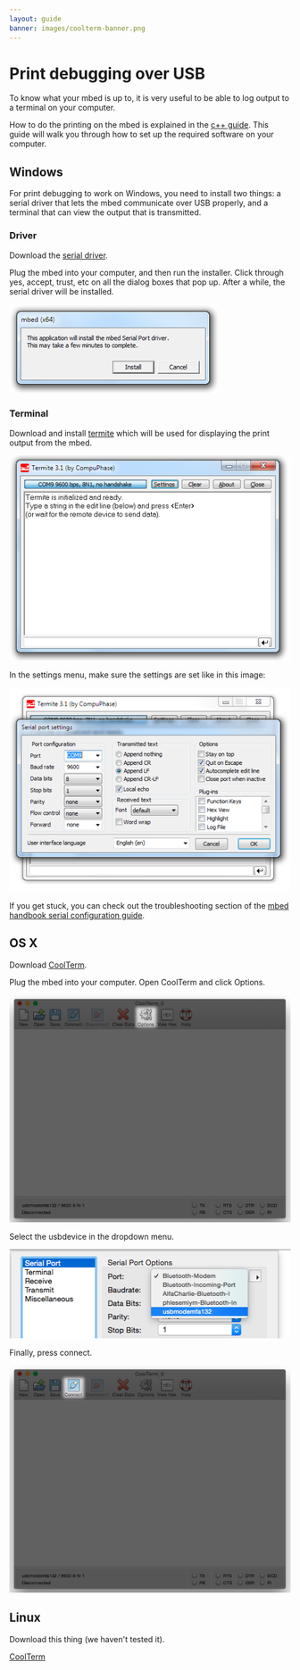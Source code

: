 ```yaml
---
layout: guide
banner: images/coolterm-banner.png
---
```


# Print debugging over USB

To know what your mbed is up to, it is very useful to be able to log output to a terminal on your computer.

How to do the printing on the mbed is explained in the [c++ guide](guides/cpp-intro.html#printing-in-mbed-c++).
This guide will walk you through how to set up the required software on your computer.

## Windows

For print debugging to work on Windows, you need to install two things:
a serial driver that lets the mbed communicate over USB properly,
and a terminal that can view the output that is transmitted.

### Driver

Download the [serial driver](http://developer.mbed.org/media/downloads/drivers/mbedWinSerial_16466.exe).

Plug the mbed into your computer, and then run the installer.
Click through yes, accept, trust, etc on all the dialog boxes that pop up.
After a while, the serial driver will be installed.

![](images/serial-windows-install.png)

### Terminal

Download and install [termite](http://www.compuphase.com/software/termite-3.1.exe) which will be used for displaying the print output from the mbed.

![](images/termite.png)

In the settings menu, make sure the settings are set like in this image:

![](images/termite-settings.png)

If you get stuck, you can check out the troubleshooting section of the [mbed handbook serial configuration guide](http://developer.mbed.org/handbook/Windows-serial-configuration).

## OS X

Download [CoolTerm](http://www.macupdate.com/app/mac/31352/coolterm).

Plug the mbed into your computer. Open CoolTerm and click Options.

![](images/coolterm.png)

Select the usbdevice in the dropdown menu.

![](images/coolterm-serial-list.png)

Finally, press connect.

![](images/coolterm-connect.png)

## Linux

Download this thing (we haven't tested it).

[CoolTerm](http://freeware.the-meiers.org/CoolTermLinux.zip)
